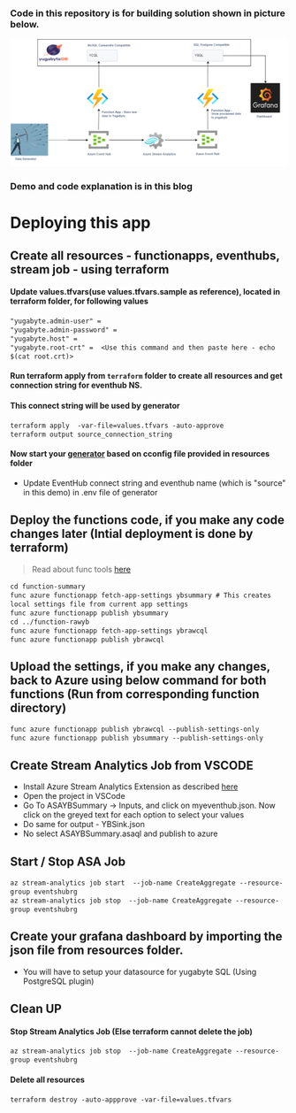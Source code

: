 ### Code in this repository is for building solution shown in picture below.

![Architecture](resources/AzureEventHUb-ASA-Yugabyte-Grafana.drawio.png)

### Demo and code explanation is in this blog

# Deploying this app

## Create all resources - functionapps, eventhubs, stream job - using terraform

#### Update values.tfvars(use values.tfvars.sample as reference), located in terraform folder, for following values
```
"yugabyte.admin-user" =  
"yugabyte.admin-password" = 
"yugabyte.host" =  
"yugabyte.root-crt" =  <Use this command and then paste here - echo $(cat root.crt)>
```

#### Run terraform apply from `terraform` folder to create all resources and get connection string for eventhub NS. 
#### This connect string will be used by generator
```
terraform apply  -var-file=values.tfvars -auto-approve
terraform output source_connection_string
```

#### Now start your [generator](https://github.com/skamalj/datagenerator) based on cconfig file provided in resources folder

* Update EventHub connect string and eventhub name (which is "source" in this demo) in .env file of generator

## Deploy the functions code, if you make any code changes later (Intial deployment is done by terraform)

> Read about func tools [here](https://docs.microsoft.com/en-us/azure/azure-functions/functions-core-tools-reference?tabs=v2#func-azure-functionapp-fetch-app-settings)
```
cd function-summary
func azure functionapp fetch-app-settings ybsummary # This creates local settings file from current app settings
func azure functionapp publish ybsummary
cd ../function-rawyb
func azure functionapp fetch-app-settings ybrawcql
func azure functionapp publish ybrawcql 
```
## Upload the settings, if you make any changes,  back to Azure using below command for both functions (Run from corresponding function directory)
```
func azure functionapp publish ybrawcql --publish-settings-only
func azure functionapp publish ybsummary --publish-settings-only
```

## Create Stream Analytics Job from VSCODE
* Install Azure Stream Analytics Extension as described [here](https://docs.microsoft.com/en-us/azure/stream-analytics/quick-create-visual-studio-code)
* Open the project in VSCode
* Go To ASAYBSummary -> Inputs, and click on myeventhub.json.  Now click on the greyed text for each option to select your values
* Do same for output - YBSink.json
* No select ASAYBSummary.asaql and publish to azure

## Start / Stop ASA Job 
```
az stream-analytics job start  --job-name CreateAggregate --resource-group eventshubrg
az stream-analytics job stop  --job-name CreateAggregate --resource-group eventshubrg
```

## Create your grafana dashboard by importing the json file from resources folder. 
* You will have to setup your datasource for yugabyte SQL (Using PostgreSQL plugin)

## Clean UP
#### Stop Stream Analytics Job (Else terraform cannot delete the job)
```
az stream-analytics job stop  --job-name CreateAggregate --resource-group eventshubrg
```
#### Delete all resources
```
terraform destroy -auto-appprove -var-file=values.tfvars
```
